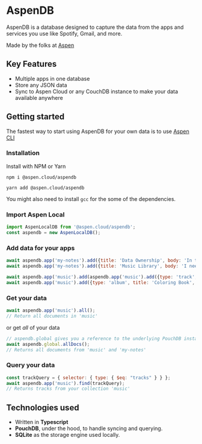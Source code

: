 # AspenDB
AspenDB is a database designed to capture the data from the apps and services you use like Spotify, Gmail, and more.

Made by the folks at [Aspen](https://aspen.cloud)

## Key Features
- Multiple apps in one database
- Store any JSON data
- Sync to Aspen Cloud or any CouchDB instance to make your data available anywhere

## Getting started
The fastest way to start using AspenDB for your own data is to use [Aspen CLI](https://github.com/aspen-cloud/aspen-cli)

### Installation
Install with NPM or Yarn

`npm i @aspen.cloud/aspendb`

`yarn add @aspen.cloud/aspendb`

You might also need to install `gcc` for the some of the dependencies. 

### Import Aspen Local

```javascript
import AspenLocalDB from '@aspen.cloud/aspendb';
const aspendb = new AspenLocalDB();
```

### Add data for your apps
```javascript
await aspendb.app('my-notes').add({title: 'Data Ownership', body: 'In the future, users should own and control their data.'})
await aspendb.app('my-notes').add({title: 'Music Library', body: 'I need to make a universal music library that includes Spotify and Soundcloud.'})

await aspendb.app('music').add(aspendb.app('music').add({type: 'track', title: 'Nights', artist: 'Frank Ocean' }););
await aspendb.app('music').add({type: 'album', title: 'Coloring Book', artist: 'Chance the Rapper' });
```

### Get your data 
```javascript
await aspendb.app('music').all();
// Return all documents in 'music'
```
or get *all* of your data
```javascript
// aspendb.global gives you a reference to the underlying PouchDB instance
await aspendb.global.allDocs();
// Returns all documents from 'music' and 'my-notes'
```

### Query your data
```javascript
const trackQuery = { selector: { type: { $eq: "tracks" } } };
await aspendb.app('music').find(trackQuery);
// Returns tracks from your collection 'music'
```

## Technologies used
- Written in **Typescript**
- **PouchDB**, under the hood, to handle syncing and querying.
- **SQLite** as the storage engine used locally. 

